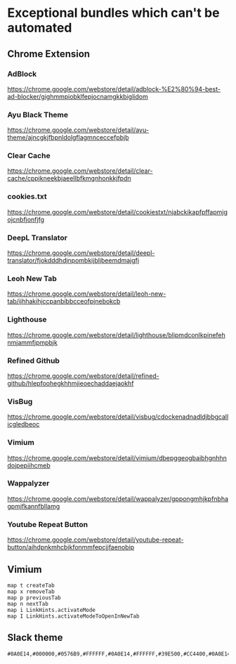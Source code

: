# Exceptional bundles which can't be automated

## Chrome Extension

### AdBlock
https://chrome.google.com/webstore/detail/adblock-%E2%80%94-best-ad-blocker/gighmmpiobklfepjocnamgkkbiglidom

### Ayu Black Theme
https://chrome.google.com/webstore/detail/ayu-theme/ajncgkjfbpnldolgflagmnceccefpbjb

### Clear Cache
https://chrome.google.com/webstore/detail/clear-cache/cppjkneekbjaeellbfkmgnhonkkjfpdn

### cookies.txt
https://chrome.google.com/webstore/detail/cookiestxt/njabckikapfpffapmjgojcnbfjonfjfg

### DeepL Translator
https://chrome.google.com/webstore/detail/deepl-translator/fjokdddhdjnpombkijbljbeemdmajgfj

### Leoh New Tab
https://chrome.google.com/webstore/detail/leoh-new-tab/ijhhakihjccpanbibbcceofpjnebokcb

### Lighthouse
https://chrome.google.com/webstore/detail/lighthouse/blipmdconlkpinefehnmjammfjpmpbjk

### Refined Github
https://chrome.google.com/webstore/detail/refined-github/hlepfoohegkhhmjieoechaddaejaokhf

### VisBug
https://chrome.google.com/webstore/detail/visbug/cdockenadnadldjbbgcallicgledbeoc

### Vimium
https://chrome.google.com/webstore/detail/vimium/dbepggeogbaibhgnhhndojpepiihcmeb

### Wappalyzer
https://chrome.google.com/webstore/detail/wappalyzer/gppongmhjkpfnbhagpmjfkannfbllamg

### Youtube Repeat Button
https://chrome.google.com/webstore/detail/youtube-repeat-button/aihdpnkmhcbjkfonmmfepcjjfaenobip


## Vimium

```
map t createTab
map x removeTab
map p previousTab
map n nextTab
map i LinkHints.activateMode
map I LinkHints.activateModeToOpenInNewTab
```

## Slack theme

```
#0A0E14,#000000,#0576B9,#FFFFFF,#0A0E14,#FFFFFF,#39E500,#CC4400,#0A0E14,#F0F0F0
```
